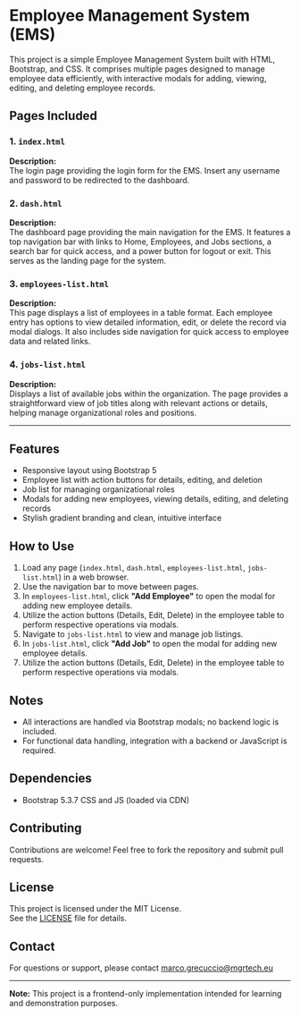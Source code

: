 # Employee Management System (EMS)

This project is a simple Employee Management System built with HTML, Bootstrap, and CSS. It comprises multiple pages designed to manage employee data efficiently, with interactive modals for adding, viewing, editing, and deleting employee records.

## Pages Included

### 1. `index.html`
**Description:**  
The login page providing the login form for the EMS. Insert any username and password to be redirected to the dashboard.

### 2. `dash.html`
**Description:**  
The dashboard page providing the main navigation for the EMS. It features a top navigation bar with links to Home, Employees, and Jobs sections, a search bar for quick access, and a power button for logout or exit. This serves as the landing page for the system.

### 3. `employees-list.html`
**Description:**  
This page displays a list of employees in a table format. Each employee entry has options to view detailed information, edit, or delete the record via modal dialogs. It also includes side navigation for quick access to employee data and related links.

### 4. `jobs-list.html`
**Description:**  
Displays a list of available jobs within the organization. The page provides a straightforward view of job titles along with relevant actions or details, helping manage organizational roles and positions.

---

## Features

- Responsive layout using Bootstrap 5
- Employee list with action buttons for details, editing, and deletion
- Job list for managing organizational roles
- Modals for adding new employees, viewing details, editing, and deleting records
- Stylish gradient branding and clean, intuitive interface

## How to Use

1. Load any page (`index.html`, `dash.html`, `employees-list.html`, `jobs-list.html`) in a web browser.
2. Use the navigation bar to move between pages.
3. In `employees-list.html`, click **"Add Employee"** to open the modal for adding new employee details.
4. Utilize the action buttons (Details, Edit, Delete) in the employee table to perform respective operations via modals.
5. Navigate to `jobs-list.html` to view and manage job listings.
3. In `jobs-list.html`, click **"Add Job"** to open the modal for adding new employee details.
6. Utilize the action buttons (Details, Edit, Delete) in the employee table to perform respective operations via modals.

## Notes

- All interactions are handled via Bootstrap modals; no backend logic is included.
- For functional data handling, integration with a backend or JavaScript is required.

## Dependencies

- Bootstrap 5.3.7 CSS and JS (loaded via CDN)

## Contributing

Contributions are welcome! Feel free to fork the repository and submit pull requests.

## License

This project is licensed under the MIT License.  
See the [LICENSE](LICENCE.txt) file for details.

## Contact

For questions or support, please contact marco.grecuccio@mgrtech.eu

---

**Note:** This project is a frontend-only implementation intended for learning and demonstration purposes.
